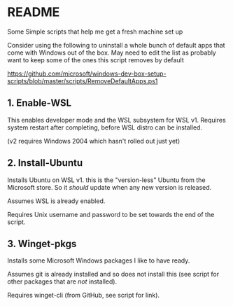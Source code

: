 # README

Some Simple scripts that help me get a fresh machine set up

Consider using the following to uninstall a whole bunch of default apps that come with Windows out of the box. May need to edit the list as probably want to keep some of the ones this script removes by default

https://github.com/microsoft/windows-dev-box-setup-scripts/blob/master/scripts/RemoveDefaultApps.ps1

## 1. Enable-WSL

This enables developer mode and the WSL subsystem for WSL v1.
Requires system restart after completing, before WSL distro can be installed.

(v2 requires Windows 2004 which hasn't rolled out just yet)

## 2. Install-Ubuntu

Installs Ubuntu on WSL v1. this is the "version-less" Ubuntu from the Microsoft store.
So it _should_ update when any new version is released.

Assumes WSL is already enabled.

Requires Unix username and password to be set towards the end of the script.

## 3. Winget-pkgs

Installs some Microsoft Windows packages I like to have ready.

Assumes git is already installed and so does not install this (see script for other packages that are _not_ installed).

Requires winget-cli (from GitHub, see script for link).
